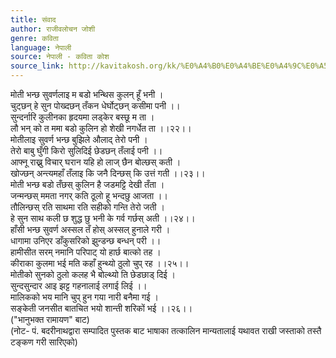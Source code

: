 ```yaml
---
title: संवाद
author: राजीवलोचन जोशी
genre: कविता
language: नेपाली
source: नेपाली - कविता कोश
source_link: http://kavitakosh.org/kk/%E0%A4%B0%E0%A4%BE%E0%A4%9C%E0%A5%80%E0%A4%B5%E0%A4%B2%E0%A5%8B%E0%A4%9A%E0%A4%A8_%E0%A4%9C%E0%A5%8B%E0%A4%B6%E0%A5%80
---
```


मोती भन्छ सुवर्णलाइ म बडो भन्थिस कुलन् हूँ भनी ।  
चुट्छन् हे सुन पोख्दछन् तँकन धेर्घोट्छन् कसीमा पनी ।।  
सुन्दर्नारि कुलीनका हृदयमा लड्केर बस्छू म ता ।  
लौ भन् को त ममा बडो कुलिन हो शेखी नगर्धेत ता ।।२२।।  
मोतीलाइ सुवर्ण भन्छ बुझिले औलाद् तेरो पनी ।  
तेरो बाबु घुँगी किरो सुलिदिई छेडछन् तँलाई पनी ।।  
आफ्नू राख्नु विचार् घरान यहि हो लाज् छैन बोल्छस् कती ।  
खोज्छन् अन्त्यमहाँ तँलाइ कि जनै दिन्छस् कि उत्तं गती ।।२३।।  
मोती भन्छ बडो तँछस् कुलिन है जडमट्टि देखी तँता ।  
जन्मन्छस् ममता नगर् कति ठूलो हू भन्दछु आजता ।।  
तौलिन्छस् रति साथमा रति सहीको गन्ति तेरो जती ।  
हे सुन साथ कली छ शुद्ध छु भनी के गर्व गर्छस् अती ।।२४।।  
हाँसी भन्छ सुवर्ण अस्सल तँ होस् अस्सल् हुनाले गरी ।  
धागामा उनिएर डाँकुसरिको झुन्डन्छ बन्धन् परी ।।  
हामीसीत सरम् नमानि परिपाट् यो हार्छ बात्को तह ।  
कीराका कुलमा भई मति कहाँ हुन्थ्यो ठुलो चुप् रह ।।२५।।  
मोतीको सुनको ठुलो कलह भै बोल्थ्यो ति छेडछाड् दिई ।  
सुन्दसुन्दार आइ झट्ट गहनालाई लगाई लिई ।।  
मालिकको भय मानि चुप् हुन गया नारी बनैमा गई ।  
सङ्केती जनसीत बातचित भयो शान्ती शरिकों भई ।।२६।।  
("भानुभक्त रामायण" बाट)  
(नोट- पं. बदरीनाथद्वारा सम्पादित पुस्तक बाट भाषाका तत्कालिन मान्यतालाई यथावत राखी जस्ताको तस्तै टङ्कण गरी सारिएको)
